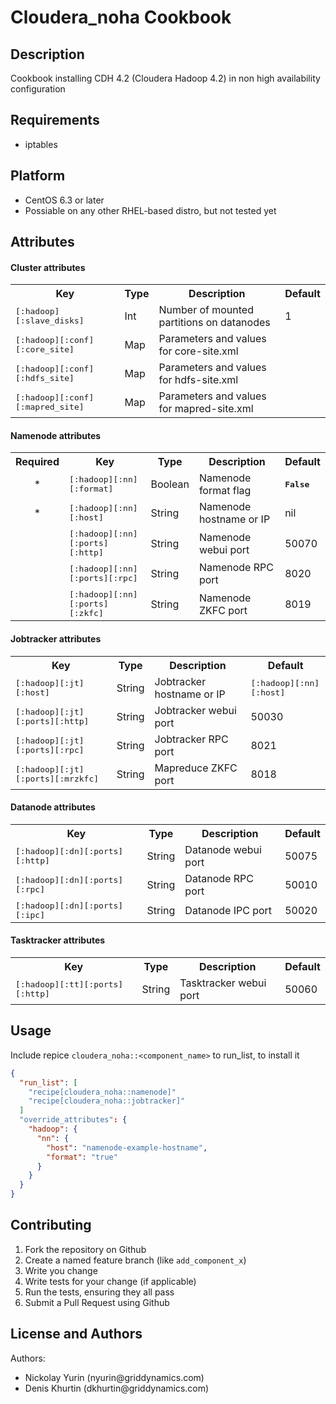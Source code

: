 Сloudera_noha Cookbook
======================
Description
-----------
Cookbook installing CDH 4.2 (Cloudera Hadoop 4.2) in non high availability configuration  

Requirements
------------
<ul>
  <li>iptables</li>
</ul>

Platform
--------
<ul>
  <li>CentOS 6.3 or later</li>
  <li>Possiable on any other RHEL-based distro, but not tested yet</li>
</ul>

Attributes
----------
#### Cluster attributes
<table>
  <tr>
    <th>Key</th>
    <th>Type</th>
    <th>Description</th>
    <th>Default</th>
  </tr>
  <tr>
    <td><tt>[:hadoop][:slave_disks]</tt></td>
    <td>Int</td>
    <td>Number of mounted partitions on datanodes</td>
    <td>1</td>
  </tr>
  <tr>
    <td><tt>[:hadoop][:conf][:core_site]</tt></td>
    <td>Map</td>
    <td>Parameters and values for core-site.xml</td>
    <td></td>
  </tr>
  <tr>
    <td><tt>[:hadoop][:conf][:hdfs_site]</tt></td>
    <td>Map</td>
    <td>Parameters and values for hdfs-site.xml</td>
    <td></td>
  </tr>
  <tr>
    <td><tt>[:hadoop][:conf][:mapred_site]</tt></td>
    <td>Map</td>
    <td>Parameters and values for mapred-site.xml</td>
    <td></td>
  </tr>
</table>

#### Namenode attributes
<table>
  <tr>
    <th>Required</th>
    <th>Key</th>
    <th>Type</th>
    <th>Description</th>
    <th>Default</th>
  </tr>
  <tr>
    <td align='middle'>*</td>
    <td><tt>[:hadoop][:nn][:format]</tt></td>
    <td>Boolean</td>
    <td>Namenode format flag</td>
    <td><tt><b>False</b></tt></td>
  </tr>
  <tr>
    <td align='middle'>*</td>
    <td><tt>[:hadoop][:nn][:host]</tt></td>
    <td>String</td>
    <td>Namenode hostname or IP</td>
    <td>nil</td>
  </tr>
  <tr>
    <td align='middle'></td>
    <td><tt>[:hadoop][:nn][:ports][:http]</tt></td>
    <td>String</td>
    <td>Namenode webui port</td>
    <td>50070</td>
  </tr>
  <tr>
    <td align='middle'></td>
    <td><tt>[:hadoop][:nn][:ports][:rpc]</tt></td>
    <td>String</td>
    <td>Namenode RPC port</td>
    <td>8020</td>
  </tr>
  <tr>
    <td align='middle'></td>
    <td><tt>[:hadoop][:nn][:ports][:zkfc]</tt></td>
    <td>String</td>
    <td>Namenode ZKFC port</td>
    <td>8019</td>
  </tr>
</table>

#### Jobtracker attributes
<table>
  <tr>
    <th>Key</th>
    <th>Type</th>
    <th>Description</th>
    <th>Default</th>
  </tr>
  <tr>
    <td><tt>[:hadoop][:jt][:host]</tt></td>
    <td>String</td>
    <td>Jobtracker hostname or IP</td>
    <td><tt>[:hadoop][:nn][:host]</tt></td>
  </tr>
  <tr>
    <td><tt>[:hadoop][:jt][:ports][:http]</tt></td>
    <td>String</td>
    <td>Jobtracker webui port</td>
    <td>50030</td>
  </tr>
  <tr>
    <td><tt>[:hadoop][:jt][:ports][:rpc]</tt></td>
    <td>String</td>
    <td>Jobtracker RPC port</td>
    <td>8021</td>
  </tr>
  <tr>
    <td><tt>[:hadoop][:jt][:ports][:mrzkfc]</tt></td>
    <td>String</td>
    <td>Mapreduce ZKFC port</td>
    <td>8018</td>
  </tr>
</table>

#### Datanode attributes
<table>
  <tr>
    <th>Key</th>
    <th>Type</th>
    <th>Description</th>
    <th>Default</th>
  </tr>
  <tr>
    <td><tt>[:hadoop][:dn][:ports][:http]</tt></td>
    <td>String</td>
    <td>Datanode webui port</td>
    <td>50075</td>
  </tr>
  <tr>
    <td><tt>[:hadoop][:dn][:ports][:rpc]</tt></td>
    <td>String</td>
    <td>Datanode RPC port</td>
    <td>50010</td>
  </tr>
  <tr>
    <td><tt>[:hadoop][:dn][:ports][:ipc]</tt></td>
    <td>String</td>
    <td>Datanode IPC port</td>
    <td>50020</td>
  </tr>
</table>

#### Tasktracker attributes
<table>
  <tr>
    <th>Key</th>
    <th>Type</th>
    <th>Description</th>
    <th>Default</th>
  </tr>
  <tr>
    <td><tt>[:hadoop][:tt][:ports][:http]</tt></td>
    <td>String</td>
    <td>Tasktracker webui port</td>
    <td>50060</td>
  </tr>
</table>

####
Usage
-----
Include repice `cloudera_noha::<component_name>` to run_list,
to install it
```json
{
  "run_list": [
    "recipe[cloudera_noha::namenode]"
    "recipe[cloudera_noha::jobtracker]"
  ]
  "override_attributes": {
    "hadoop": {
      "nn": {
        "host": "namenode-example-hostname",
        "format": "true"
      }
    }
  }
}
```

Contributing
------------
1. Fork the repository on Github
2. Create a named feature branch (like `add_component_x`)
3. Write you change
4. Write tests for your change (if applicable)
5. Run the tests, ensuring they all pass
6. Submit a Pull Request using Github

License and Authors
-------------------
Authors:
<ul>
<li>Nickolay Yurin (nyurin@griddynamics.com)</li>
<li>Denis Khurtin (dkhurtin@griddynamics.com)</li>
</ul>

